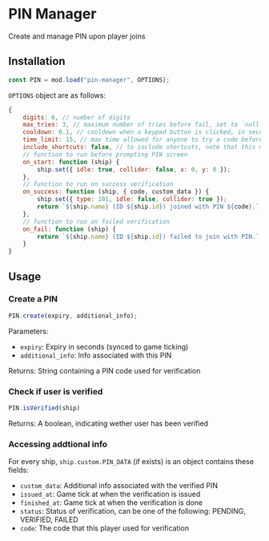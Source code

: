 # PIN Manager
Create and manage PIN upon player joins

## Installation
```js
const PIN = mod.load("pin-manager", OPTIONS);
```

`OPTIONS` object are as follows:
```js
{
	digits: 6, // number of digits
	max_tries: 3, // maximum number of tries before fail, set to `null` or `Infinity` to disable this option.
	cooldown: 0.1, // cooldown when a keypad button is clicked, in seconds
	time_limit: 15, // max time allowed for anyone to try a code before they will be kicked, in seconds
	include_shortcuts: false, // to include shortcuts, note that this may override some native keybinds
	// function to run before prompting PIN screen
	on_start: function (ship) {
		ship.set({ idle: true, collider: false, x: 0, y: 0 });
	},
	// function to run on success verification
	on_success: function (ship, { code, custom_data }) {
		ship.set({ type: 101, idle: false, collider: true });
		return `${ship.name} (ID ${ship.id}) joined with PIN ${code}.`;
	},
	// function to run on failed verification
	on_fail: function (ship) {
		return `${ship.name} (ID ${ship.id}) failed to join with PIN.`;
	}
}
```

## Usage
### Create a PIN
```js
PIN.create(expiry, additional_info);
```

Parameters:
- `expiry`: Expiry in seconds (synced to game ticking)
- `additional_info`: Info associated with this PIN

Returns:
String containing a PIN code used for verification

### Check if user is verified
```js
PIN.isVerified(ship)
```

Returns: A boolean, indicating wether user has been verified

### Accessing addtional info
For every ship, `ship.custom.PIN_DATA` (if exists) is an object contains these fields:
- `custom_data`: Additional info associated with the verified PIN
- `issued_at`: Game tick at when the verification is issued
- `finished_at`: Game tick at when the verification is done
- `status`: Status of verification, can be one of the following: PENDING, VERIFIED, FAILED
- `code`: The code that this player used for verification
